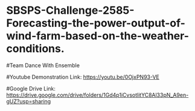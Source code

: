 # SBSPS-Challenge-2585-Forecasting-the-power-output-of-wind-farm-based-on-the-weather-conditions.

#Team Dance With Ensemble

#Youtube Demonstration Link: https://youtu.be/0OjxPN93-VE

#Google Drive Link: https://drive.google.com/drive/folders/1Gd4p1iCvsotlitYC8Al33pN_A9en-gUZ?usp=sharing

